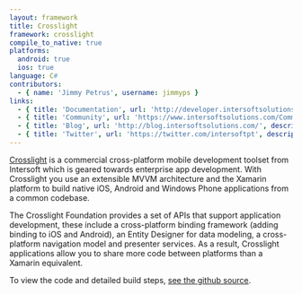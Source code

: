 ```yaml
---
layout: framework
title: Crosslight
framework: crosslight
compile_to_native: true
platforms:
  android: true
  ios: true
language: C#
contributors:
  - { name: 'Jimmy Petrus', username: jimmyps }
links:
  - { title: 'Documentation', url: 'http://developer.intersoftsolutions.com/display/crosslight/Home', description: 'The official documentation has guides, examples, API references, everything to get started with Crosslight.'}
  - { title: 'Community', url: 'https://www.intersoftsolutions.com/Community/Crosslight/', description: 'Intersoft''s community website for Crosslight - questions and discussions about Crosslight development.'}
  - { title: 'Blog', url: 'http://blog.intersoftsolutions.com/', description: 'Intersoft''s official blog features news and updates about Crosslight.'}
  - { title: 'Twitter', url: 'https://twitter.com/intersoftpt', description: 'Intersoft''s official twitter account is regularly updated with news and tips.'}
---
```


[Crosslight](http://www.intersoftsolutions.com/crosslight) is a commercial cross-platform mobile development toolset from Intersoft which is geared towards enterprise app development. With Crosslight you use an extensible MVVM architecture and the Xamarin platform to build native iOS, Android and Windows Phone applications from a common codebase.

The Crosslight Foundation provides a set of APIs that support application development, these include a cross-platform binding framework (adding binding to iOS and Android), an Entity Designer for data modeling, a cross-platform navigation model and presenter services. As a result, Crosslight applications allow you to share more code between platforms than a Xamarin equivalent.


To view the code and detailed build steps, <a href='{{ site.githuburl }}/tree/master/crosslight'>see the github source</a>.
